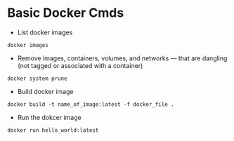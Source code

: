 # Basic Docker Cmds	
- List docker images
```
docker images
```
- Remove images, containers, volumes, and networks — that are dangling (not tagged or associated with a container)
```
docker system prune
```
- Build docker image
```
docker build -t name_of_image:latest -f docker_file .
```
- Run the dokcer image
```
docker run hello_world:latest
```
